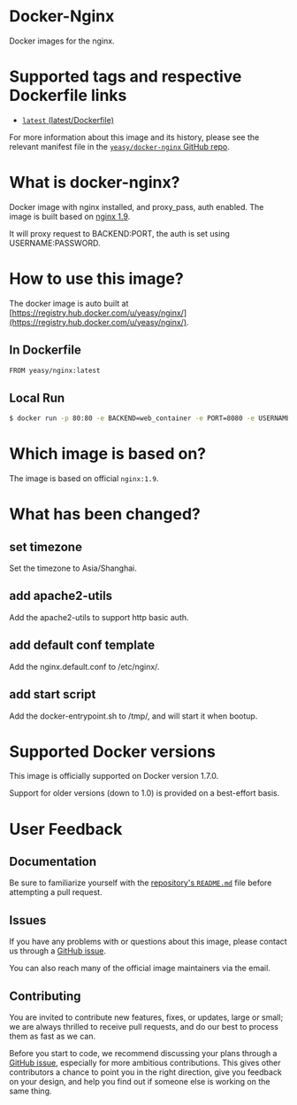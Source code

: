 Docker-Nginx
===
Docker images for the nginx.


# Supported tags and respective Dockerfile links

* [`latest` (latest/Dockerfile)](https://github.com/yeasy/docker-nginx/blob/master/Dockerfile)

For more information about this image and its history, please see the relevant manifest file in the [`yeasy/docker-nginx` GitHub repo](https://github.com/yeasy/docker-nginx).

# What is docker-nginx?
Docker image with nginx installed, and proxy_pass, auth enabled. The image is built based on [nginx 1.9](https://hub.docker.com/_/nginx).

It will proxy request to BACKEND:PORT, the auth is set using USERNAME:PASSWORD.


# How to use this image?
The docker image is auto built at [https://registry.hub.docker.com/u/yeasy/nginx/](https://registry.hub.docker.com/u/yeasy/nginx/).


## In Dockerfile
```sh
FROM yeasy/nginx:latest
```

## Local Run
```sh
$ docker run -p 80:80 -e BACKEND=web_container -e PORT=8080 -e USERNAME=user -e PASSWORD=pass yeasy/nginx
```

# Which image is based on?
The image is based on official `nginx:1.9`.

# What has been changed?
## set timezone
Set the timezone to Asia/Shanghai.

## add apache2-utils
Add the apache2-utils to support http basic auth.

## add default conf template
Add the nginx.default.conf to /etc/nginx/.

## add start script
Add the docker-entrypoint.sh to /tmp/, and will start it when bootup.

# Supported Docker versions

This image is officially supported on Docker version 1.7.0.

Support for older versions (down to 1.0) is provided on a best-effort basis.

# User Feedback
## Documentation
Be sure to familiarize yourself with the [repository's `README.md`](https://github.com/yeasy/docker-nginx/blob/master/README.md) file before attempting a pull request.

## Issues
If you have any problems with or questions about this image, please contact us through a [GitHub issue](https://github.com/yeasy/docker-nginx/issues).

You can also reach many of the official image maintainers via the email.

## Contributing

You are invited to contribute new features, fixes, or updates, large or small; we are always thrilled to receive pull requests, and do our best to process them as fast as we can.

Before you start to code, we recommend discussing your plans through a [GitHub issue](https://github.com/yeasy/docker-nginx/issues), especially for more ambitious contributions. This gives other contributors a chance to point you in the right direction, give you feedback on your design, and help you find out if someone else is working on the same thing.
